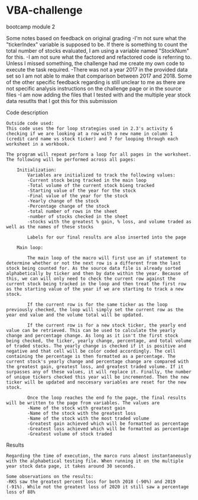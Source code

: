 # VBA-challenge
bootcamp module 2

Some notes based on feedback on original grading
-I'm not sure what the "tickerIndex" variable is supposed to be. If there is something to count the total number of stocks evaluated, I am using a variable named "StockNum" for this.
-I am not sure what the factored and refactored code is referring to. Unless I missed something, the challenge had me create my own code to execute the task required.
-There was not a year 2017 in the provided data set so I am not able to make that comparison between 2017 and 2018. Some of the other specific feedback regarding is still unclear to me as there are not specific analysis instructions on the challenge page or in the source files
-I am now adding the files that I tested with and the multiple year stock data resutlts that I got this for this submission

Code description

    Outside code used:
    This code uses the for loop strategies used in 2.3's activity 6 checking if we are looking at a row with a new name in column 1 (credit card name vs stock ticker) and 7 for looping through each worksheet in a workbook.

    The program will repeat perform a loop for all pages in the worksheet. The following will be performed across all pages:

        Initialization:
            Variables are initialized to track the following values:
            -Current stock being tracked in the main loop
            -Total volume of the current stock bieng tracked
            -Starting value of the year for the stock
            -Final value of the year for the stock
            -Yearly change of the stock
            -Percentage change of the stock
            -total number of rows in the sheet
            -number of stocks checked in the sheet
            -stocks with the greatest % gain, % loss, and volume traded as well as the names of these stocks

            Labels for our final results are also inserted into the page

        Main loop:

            The main loop of the macro will first use an if statement to determine whether or not the next row is a different from the last stock being counted for. As the source data file is already sorted alphabetically by ticker and then by date within the year. Because of this, we can will only need to check the current row against the current stock being tracked in the loop and then treat the first row as the starting value of the year if we are starting to track a new stock.

            If the current row is for the same ticker as the loop previously checked, the loop will simply set the current row as the year end value and the volume total will be updated.

            If the current row is for a new stock ticker, the yearly end value can be retrieved. This can be used to calculate the yearly change and percentage change. As long as it isn't the first stock being checked, the ticker, yearly change, percentage, and total volume of traded stocks. The yearly change is checked if it is positive and negative and that cell will be color coded accordingly. The cell containing the percentage is then formatted as a percentage. The current stock's yearly change and percentage change are compared with the greatest gain, greatest loss, and greatest traded volume. If it surpasses any of these values, it will replace it. Finally, the number of unique tickers checked this year will be incremented. Then the new ticker will be updated and neccesary variables are reset for the new stock.

            Once the loop reaches the end fo the page, the final results will be written to the page from variables. The values are
            -Name of the stock with greatest gain
            -Name of the stock with the greatest loss
            -Name of the stock with the most traded volume
            -Greatest gain achieved which will be formatted as percentage
            -Greatest loss achieved which will be formatted as percentage
            -Greatest volume of stock traded

Results

    Regarding the time of execution, the marco runs almost instantaneously with the alphabetical testing file. When running it on the multiple year stock data page, it takes around 30 seconds.

    Some observations on the results:
    -RKS saw the greatest percent loss for both 2018 (-90%) and 2019 (-91%). While not the greatest loss of 2020 it still saw a percentage loss of 88%